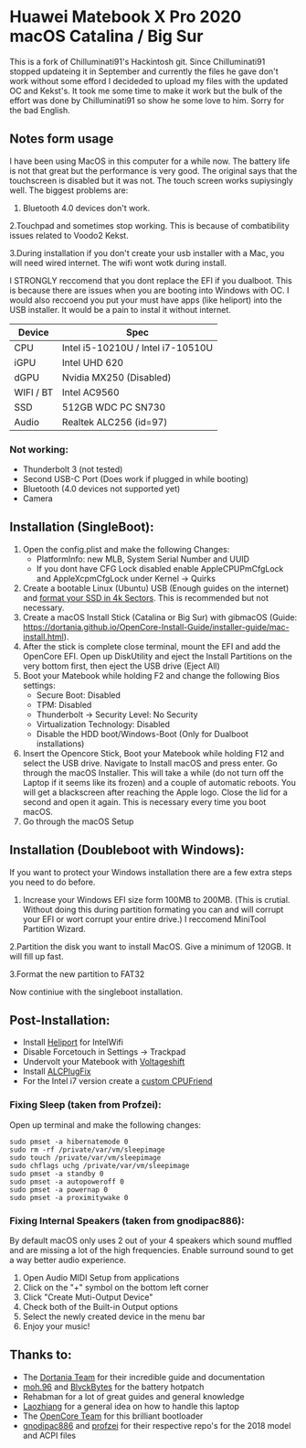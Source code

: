 # **Huawei Matebook X Pro 2020 macOS Catalina / Big Sur**

This is a fork of Chilluminati91's Hackintosh git. Since Chilluminati91 stopped updateing it in September and currently the files he gave don't work without some efford I decideded to upload my files with the updated OC and Kekst's. It took me some time to make it work but the bulk of the effort was done by Chilluminati91 so show he some love to him. Sorry for the bad English.

## Notes form usage

I have been using MacOS in this computer for a while now. The battery life is not that great but the performance is very good. The original says that the touchscreen is disabled but it was not. The touch screen works supiysingly well. The biggest problems are:

1. Bluetooth 4.0 devices don't work.

2.Touchpad and sometimes stop working. This is because of combatibility issues related to Voodo2 Kekst.

3.During installation if you don't create your usb installer with a Mac, you will need wired internet. The wifi wont wotk during install.


I STRONGLY reccomend that you dont replace the EFI if you dualboot. This is because there are issues when you are booting into Windows with OC. I would also reccoend you put your must have apps (like heliport) into the USB installer. It would be a pain to instal it without internet.

| Device | Spec |
| --- | --- |
| CPU | Intel i5-10210U / Intel i7-10510U |
| iGPU | Intel UHD 620 |
| dGPU | Nvidia MX250 (Disabled) |
| WIFI / BT | Intel AC9560 |
| SSD | 512GB WDC PC SN730 |
| Audio | Realtek ALC256 (id=97) |

### Not working:

*   Thunderbolt 3 (not tested)
*   Second USB-C Port (Does work if plugged in while booting)
*   Bluetooth (4.0 devices not supported yet)
*   Camera


## Installation (SingleBoot):

1.  Open the config.plist and make the following Changes:
    *   PlatformInfo: new MLB, System Serial Number and UUID
    *   If you dont have CFG Lock disabled enable AppleCPUPmCfgLock and AppleXcpmCfgLock under Kernel -> Quirks
2.  Create a bootable Linux (Ubuntu) USB (Enough guides on the internet) and [format your SSD in 4k Sectors](https://github.com/Chilluminati91/Huawei-Matebook-X-Pro-2020-Hackintosh/blob/master/format-nvme-4k.md). This is recommended but not necessary.
3.  Create a macOS Install Stick (Catalina or Big Sur) with gibmacOS (Guide: https://dortania.github.io/OpenCore-Install-Guide/installer-guide/mac-install.html).
4.  After the stick is complete close terminal, mount the EFI and add the OpenCore EFI. Open up DiskUtility and eject the Install Partitions on the very bottom first, then eject the USB drive (Eject All)
5.  Boot your Matebook while holding F2 and change the following Bios settings:
    *   Secure Boot: Disabled
    *   TPM: Disabled
    *   Thunderbolt -> Security Level: No Security
    *   Virtualization Technology: Disabled
    *   Disable the HDD boot/Windows-Boot (Only for Dualboot installations)
6.  Insert the Opencore Stick, Boot your Matebook while holding F12 and select the USB drive. Navigate to Install macOS and press enter. Go through the macOS Installer. This will take a while (do not turn off the Laptop if it seems like its frozen) and a couple of automatic reboots. You will get a blackscreen after reaching the Apple logo. Close the lid for a second and open it again. This is necessary every time you boot macOS.
7.  Go through the macOS Setup

## Installation (Doubleboot with Windows):

If you want to protect your Windows installation there are a few extra steps you need to do before.

1. Increase your Windows EFI size form 100MB to 200MB. (This is crutial. Without doing this during partition formating you can and will corrupt your EFI or wort corrupt your entire drive.) I reccomend MiniTool Partition Wizard.

2.Partition the disk you want to install MacOS. Give a minimum of 120GB. It will fill up fast.

3.Format the new partition to FAT32

Now continiue with the singleboot installation.

## Post-Installation:

*   Install [Heliport](https://github.com/OpenIntelWireless/HeliPort) for IntelWifi
*   Disable Forcetouch in Settings -> Trackpad
*   Undervolt your Matebook with [Voltageshift](https://github.com/sicreative/VoltageShift)
*   Install [ALCPlugFix](https://github.com/profzei/Matebook-X-Pro-2018/tree/master/ALCPlugFix)
*   For the Intel i7 version create a [custom CPUFriend](https://github.com/stevezhengshiqi/one-key-cpufriend)

### Fixing Sleep (taken from Profzei):

Open up terminal and make the following changes:

```
sudo pmset -a hibernatemode 0
sudo rm -rf /private/var/vm/sleepimage
sudo touch /private/var/vm/sleepimage
sudo chflags uchg /private/var/vm/sleepimage
sudo pmset -a standby 0
sudo pmset -a autopoweroff 0
sudo pmset -a powernap 0
sudo pmset -a proximitywake 0
```

### Fixing Internal Speakers (taken from gnodipac886):

By default macOS only uses 2 out of your 4 speakers which sound muffled and are missing a lot of the high frequencies. Enable surround sound to get a way better audio experience.

1.  Open Audio MIDI Setup from applications
2.  Click on the "+" symbol on the bottom left corner
3.  Click "Create Muti-Output Device"
4.  Check both of the Built-in Output options
5.  Select the newly created device in the menu bar
6.  Enjoy your music!

## Thanks to:

*   The [Dortania Team](https://dortania.github.io/OpenCore-Install-Guide/) for their incredible guide and documentation
*   [moh.96](https://www.tonymacx86.com/members/moh-96.1994677/) and [BlvckBytes](https://www.tonymacx86.com/members/blvckbytes.1808868/) for the battery hotpatch
*   Rehabman for a lot of great guides and general knowledge
*   [Laozhiang](https://github.com/laozhiang/MateBook_13_14_XPro-Hackintosh) for a general idea on how to handle this laptop
*   The [OpenCore Team](https://github.com/acidanthera/OpenCorePkg/releases) for this brilliant bootloader
*   [gnodipac886](https://github.com/gnodipac886/MatebookXPro-hackintosh) and [profzei](https://github.com/profzei/Matebook-X-Pro-2018) for their respective repo's for the 2018 model and ACPI files
